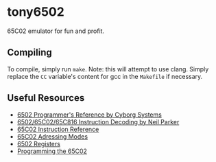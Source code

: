 # tony6502

65C02 emulator for fun and profit.

## Compiling

To compile, simply run `make`. Note: this will attempt to use clang.
Simply replace the `CC` variable's content for gcc in the `Makefile` if
necessary.

## Useful Resources

* [6502 Programmer's Reference by Cyborg Systems](http://web.archive.org/web/20160101011624/http://homepage.ntlworld.com/cyborgsystems/CS_Main/6502/6502.htm)
* [6502/65C02/65C816 Instruction Decoding by Neil Parker](http://www.llx.com/~nparker/a2/opcodes.html)
* [65C02 Instruction Reference](http://web.archive.org/web/20150726004727/http://www.obelisk.demon.co.uk/65C02/reference.html)
* [65C02 Adressing Modes](http://web.archive.org/web/20150726004620/http://www.obelisk.demon.co.uk/65C02/addressing.html)
* [6502 Registers](http://web.archive.org/web/20140713170031/http://www.obelisk.demon.co.uk/6502/registers.html)
* [Programming the 65C02](./etc/prog_manual_wdc.pdf)

